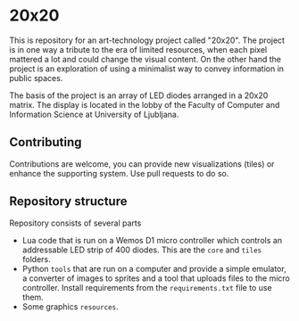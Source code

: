# 20x20

This is repository for an art-technology project called "20x20". The project is in one way a tribute to the era of limited resources, when each pixel mattered a lot and could change the visual content. On the other hand the project is an exploration of using a minimalist way to convey information in public spaces.

The basis of the project is an array of LED diodes arranged in a 20x20 matrix. The display is located in the lobby of the Faculty of Computer and Information Science at University of Ljubljana.

## Contributing

Contributions are welcome, you can provide new visualizations (tiles) or enhance the supporting system. Use pull requests to do so.

## Repository structure

Repository consists of several parts

 * Lua code that is run on a Wemos D1 micro controller which controls an addressable LED strip of 400 diodes. This are the `core` and `tiles` folders.
 * Python `tools` that are run on a computer and provide a simple emulator, a converter of images to sprites and a tool that uploads files to the micro controller. Install requirements from the `requirements.txt` file to use them.
 * Some graphics `resources`.

